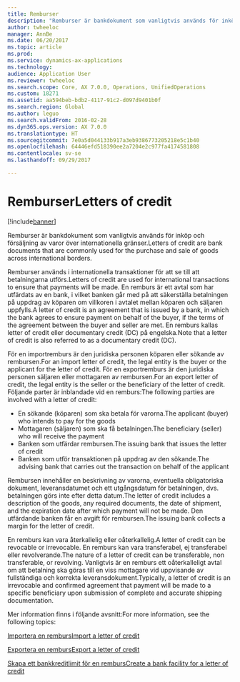 ```yaml
---
title: Remburser
description: "Remburser är bankdokument som vanligtvis används för inköp och försäljning av varor över internationella gränser."
author: twheeloc
manager: AnnBe
ms.date: 06/20/2017
ms.topic: article
ms.prod: 
ms.service: dynamics-ax-applications
ms.technology: 
audience: Application User
ms.reviewer: twheeloc
ms.search.scope: Core, AX 7.0.0, Operations, UnifiedOperations
ms.custom: 18271
ms.assetid: aa594beb-bdb2-4117-91c2-d097d9401b0f
ms.search.region: Global
ms.author: leguo
ms.search.validFrom: 2016-02-28
ms.dyn365.ops.version: AX 7.0.0
ms.translationtype: HT
ms.sourcegitcommit: 7e0a5d044133b917a3eb9386773205218e5c1b40
ms.openlocfilehash: 64446efd518390ee2a7204e2c977fa4174581808
ms.contentlocale: sv-se
ms.lasthandoff: 09/29/2017

---
```


# <a name="letters-of-credit"></a><span data-ttu-id="8385f-103">Remburser</span><span class="sxs-lookup"><span data-stu-id="8385f-103">Letters of credit</span></span>

[!include[banner](../includes/banner.md)]


<span data-ttu-id="8385f-104">Remburser är bankdokument som vanligtvis används för inköp och försäljning av varor över internationella gränser.</span><span class="sxs-lookup"><span data-stu-id="8385f-104">Letters of credit are bank documents that are commonly used for the purchase and sale of goods across international borders.</span></span> 

<span data-ttu-id="8385f-105">Remburser används i internationella transaktioner för att se till att betalningarna utförs.</span><span class="sxs-lookup"><span data-stu-id="8385f-105">Letters of credit are used for international transactions to ensure that payments will be made.</span></span> <span data-ttu-id="8385f-106">En remburs är ett avtal som har utfärdats av en bank, i vilket banken går med på att säkerställa betalningen på uppdrag av köparen om villkoren i avtalet mellan köparen och säljaren uppfylls.</span><span class="sxs-lookup"><span data-stu-id="8385f-106">A letter of credit is an agreement that is issued by a bank, in which the bank agrees to ensure payment on behalf of the buyer, if the terms of the agreement between the buyer and seller are met.</span></span> <span data-ttu-id="8385f-107">En remburs kallas letter of credit eller documentary credit (DC) på engelska.</span><span class="sxs-lookup"><span data-stu-id="8385f-107">Note that a letter of credit is also referred to as a documentary credit (DC).</span></span> 

<span data-ttu-id="8385f-108">För en importremburs är den juridiska personen köparen eller sökande av rembursen.</span><span class="sxs-lookup"><span data-stu-id="8385f-108">For an import letter of credit, the legal entity is the buyer or the applicant for the letter of credit.</span></span> <span data-ttu-id="8385f-109">För en exportremburs är den juridiska personen säljaren eller mottagaren av rembursen.</span><span class="sxs-lookup"><span data-stu-id="8385f-109">For an export letter of credit, the legal entity is the seller or the beneficiary of the letter of credit.</span></span> <span data-ttu-id="8385f-110">Följande parter är inblandade vid en remburs:</span><span class="sxs-lookup"><span data-stu-id="8385f-110">The following parties are involved with a letter of credit:</span></span> 

 - <span data-ttu-id="8385f-111">En sökande (köparen) som ska betala för varorna.</span><span class="sxs-lookup"><span data-stu-id="8385f-111">The applicant (buyer) who intends to pay for the goods</span></span> 
 - <span data-ttu-id="8385f-112">Mottagaren (säljaren) som ska få betalningen.</span><span class="sxs-lookup"><span data-stu-id="8385f-112">The beneficiary (seller) who will receive the payment</span></span>
 - <span data-ttu-id="8385f-113">Banken som utfärdar rembursen.</span><span class="sxs-lookup"><span data-stu-id="8385f-113">The issuing bank that issues the letter of credit</span></span>
 - <span data-ttu-id="8385f-114">Banken som utför transaktionen på uppdrag av den sökande.</span><span class="sxs-lookup"><span data-stu-id="8385f-114">The advising bank that carries out the transaction on behalf of the applicant</span></span>

<span data-ttu-id="8385f-115">Rembursen innehåller en beskrivning av varorna, eventuella obligatoriska dokument, leveransdatumet och ett utgångsdatum för betalningen, dvs. betalningen görs inte efter detta datum.</span><span class="sxs-lookup"><span data-stu-id="8385f-115">The letter of credit includes a description of the goods, any required documents, the date of shipment, and the expiration date after which payment will not be made.</span></span> <span data-ttu-id="8385f-116">Den utfärdande banken får en avgift för rembursen.</span><span class="sxs-lookup"><span data-stu-id="8385f-116">The issuing bank collects a margin for the letter of credit.</span></span> 

<span data-ttu-id="8385f-117">En remburs kan vara återkallelig eller oåterkallelig.</span><span class="sxs-lookup"><span data-stu-id="8385f-117">A letter of credit can be revocable or irrevocable.</span></span> <span data-ttu-id="8385f-118">En remburs kan vara transferabel, ej transferabel eller revolverande.</span><span class="sxs-lookup"><span data-stu-id="8385f-118">The nature of a letter of credit can be transferable, non transferable, or revolving.</span></span> <span data-ttu-id="8385f-119">Vanligtvis är en remburs ett oåterkalleligt avtal om att betalning ska göras till en viss mottagare vid uppvisande av fullständiga och korrekta leveransdokument.</span><span class="sxs-lookup"><span data-stu-id="8385f-119">Typically, a letter of credit is an irrevocable and confirmed agreement that payment will be made to a specific beneficiary upon submission of complete and accurate shipping documentation.</span></span>

<span data-ttu-id="8385f-120">Mer information finns i följande avsnitt:</span><span class="sxs-lookup"><span data-stu-id="8385f-120">For more information, see the following topics:</span></span>

[<span data-ttu-id="8385f-121">Importera en remburs</span><span class="sxs-lookup"><span data-stu-id="8385f-121">Import a letter of credit</span></span>](tasks/import-letter-credit.md)

[<span data-ttu-id="8385f-122">Exportera en remburs</span><span class="sxs-lookup"><span data-stu-id="8385f-122">Export a letter of credit</span></span>](tasks/export-letter-credit.md)

[<span data-ttu-id="8385f-123">Skapa ett bankkreditlimit för en remburs</span><span class="sxs-lookup"><span data-stu-id="8385f-123">Create a bank facility for a letter of credit</span></span>](tasks/create-bank-facility-agreement-letter-credit.md)



